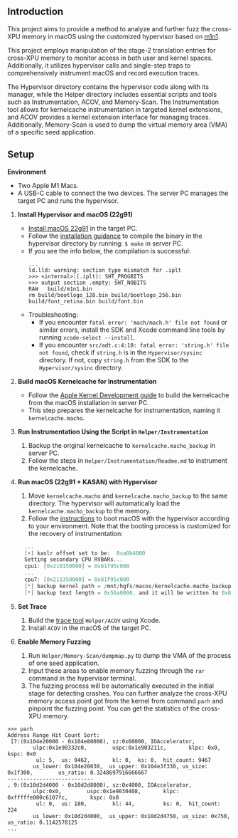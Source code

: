 ## Introduction

This project aims to provide a method to analyze and further fuzz the cross-XPU memory in macOS using the customized hypervisor based on [m1n1](https://github.com/AsahiLinux/m1n1).

This project employs manipulation of the stage-2 translation entries for cross-XPU memory to monitor access in both user and kernel spaces. Additionally, it utilizes hypervisor calls and single-step traps to comprehensively instrument macOS and record execution traces.

The Hypervisor directory contains the hypervisor code along with its manager, while the Helper directory includes essential scripts and tools such as Instrumentation, ACOV, and Memory-Scan. The Instrumentation tool allows for kernelcache instrumentation in targeted kernel extensions, and ACOV provides a kernel extension interface for managing traces. Additionally, Memory-Scan is used to dump the virtual memory area (VMA) of a specific seed application.

## Setup

**Environment**

- Two Apple M1 Macs.
- A USB-C cable to connect the two devices. The server PC manages the target PC and runs the hypervisor.

1. **Install Hypervisor and macOS (22g91)**

   - [Install macOS 22g91](https://support.apple.com/en-us/102662) in the target PC.
   - Follow the [installation guidance](https://github.com/AsahiLinux/m1n1) to compile the binary in the hypervisor directory by running: `$ make` in server PC.
   - If you see the info below, the compilation is successful:
     ```shell
     ...
     ld.lld: warning: section type mismatch for .iplt
     >>> <internal>:(.iplt): SHT_PROGBITS
     >>> output section .empty: SHT_NOBITS
     RAW   build/m1n1.bin
     rm build/bootlogo_128.bin build/bootlogo_256.bin build/font_retina.bin build/font.bin
     ```
   - Troubleshooting:
     - If you encounter `fatal error: 'mach/mach.h' file not found` or similar errors, install the SDK and Xcode command line tools by running `xcode-select --install`.
     - If you encounter `src/adt.c:4:10: fatal error: 'string.h' file not found`, check if `string.h` is in the `Hypervisor/sysinc` directory. If not, copy `string.h` from the SDK to the `Hypervisor/sysinc` directory.
2. **Build macOS Kernelcache for Instrumentation**

   - Follow the [Apple Kernel Development guide](https://kernelshaman.blogspot.com/2021/02/building-xnu-for-macos-112-intel-apple.html) to build the kernelcache from the macOS installation in server PC.
   - This step prepares the kernelcache for instrumentation, naming it `kernelcache.macho`.
3. **Run Instrumentation Using the Script in `Helper/Instrumentation`**

   1. Backup the original kernelcache to `kernelcache.macho_backup` in server PC.
   2. Follow the steps in `Helper/Instrumentation/Readme.md` to instrument the kernelcache.
4. **Run macOS (22g91 + KASAN) with Hypervisor**

   1. Move `kernelcache.macho` and `kernelcache.macho_backup` to the same directory. The hypervisor will automatically load the `kernelcache.macho_backup` to the memory.
   2. Follow the [instructions](https://github.com/AsahiLinux/docs/wiki/m1n1%3AUser-Guide) to boot macOS with the hypervisor according to your environment. Note that the booting process is customized for the recovery of instrumentation:

   ```c
     ...
     [+] kaslr offset set to be:  0xa0b4000
     Setting secondary CPU RVBARs...
     cpu1: [0x210150000] = 0x81f95c000
     ...
     cpu7: [0x211350000] = 0x81f95c000
     [*] backup kernel path = /mnt/hgfs/macos/kernelcache.macho_backup
     [*] backup text length = 0x56a0000, and it will be written to 0x80e000000, so the top addr will be 0x8136a0000
   ```
5. **Set Trace**

   1. Build the [trace tool](Helper/ACOV/) `Helper/ACOV` using Xcode.
   2. Install `ACOV` in the macOS of the target PC.
6. **Enable Memory Fuzzing**

   1. Run `Helper/Memory-Scan/dumpmap.py` to dump the VMA of the process of one seed application.
   2. Input these areas to enable memory fuzzing through the `rar` command in the hypervisor terminal.
   3. The fuzzing process will be automatically executed in the initial stage for detecting crashes. You can further analyze the cross-XPU memory access point got from the kernel from command `parh` and pinpoint the fuzzing point. You can get the statistics of the cross-XPU memory.

```shell
>>> parh
Address Range Hit Count Sort:
 [7:(0x104e20000 - 0x104e80000), sz:0x60000, IOAccelerator, 
        ulpc:0x1e90332c0,        uspc:0x1e903211c,       klpc: 0x0,      kspc: 0x0
         ul: 5,  us: 9462,       kl: 0,  ks: 0,  hit_count: 9467
        us_lower: 0x104e20030,  us_upper: 0x104e3f330, us_size: 0x1f300,        us_ratio: 0.3248697916666667
---------------------------
, 9:(0x10d2d4000 - 0x10d2d8000), sz:0x4000, IOAccelerator, 
        ulpc:0x0,        uspc:0x1e9030408,       klpc: 0xfffffe000c6107fc,       kspc: 0x0
         ul: 0,  us: 180,        kl: 44,         ks: 0,  hit_count: 224
        us_lower: 0x10d2d4000,  us_upper: 0x10d2d4750, us_size: 0x750,  us_ratio: 0.1142578125
...
```
